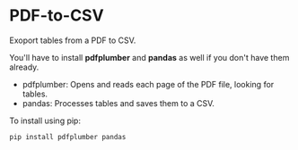 # PDF-to-CSV
Exoport tables from a PDF to CSV.

You'll have to install **pdfplumber** and **pandas** as well if you don't have them already.

* pdfplumber: Opens and reads each page of the PDF file, looking for tables.
* pandas: Processes tables and saves them to a CSV.

To install using pip:
```
pip install pdfplumber pandas
```
